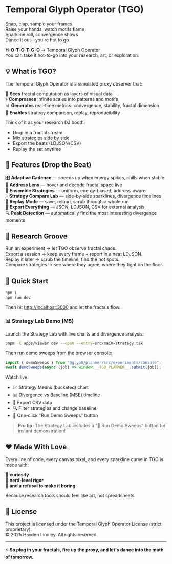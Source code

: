 # Temporal Glyph Operator (TGO)

Snap, clap, sample your frames  
Raise your hands, watch motifs flame  
Sparkline roll, convergence shows  
Dance it out—you're hot to go  

**H-O-T-O-T-G-O** → Temporal Glyph Operator  
You can take it hot-to-go into your research, art, or exploration.

## 💡 What is TGO?

The Temporal Glyph Operator is a simulated proxy observer that:

👀 **Sees** fractal computation as layers of visual data  
🌀 **Compresses** infinite scales into patterns and motifs  
📊 **Generates** real-time metrics: convergence, stability, fractal dimension  
🔬 **Enables** strategy comparison, replay, reproducibility  

Think of it as your research DJ booth:

- Drop in a fractal stream
- Mix strategies side by side  
- Export the beats (LDJSON/CSV)
- Replay the set anytime

## 🚀 Features (Drop the Beat)

🎛 **Adaptive Cadence** — speeds up when energy spikes, chills when stable  
🔎 **Address Lens** — hover and decode fractal space live  
🧩 **Ensemble Strategies** — uniform, energy-biased, address-aware  
🎶 **Strategy Compare Lab** — side-by-side sparklines, divergence timelines  
📀 **Replay Mode** — save, reload, scrub through a whole run  
💾 **Export Everything** — JSON, LDJSON, CSV for external analysis  
🔍 **Peak Detection** — automatically find the most interesting divergence moments  

## 🧪 Research Groove

Run an experiment → let TGO observe fractal chaos.  
Export a session → keep every frame + report in a neat LDJSON.  
Replay it later → scrub the timeline, find the hot spots.  
Compare strategies → see where they agree, where they fight on the floor.

## 🎯 Quick Start

```bash
npm i
npm run dev
```

Then hit [http://localhost:3000](http://localhost:3000) and let the fractals flow.

### 📊 Strategy Lab Demo (M5)

Launch the Strategy Lab with live charts and divergence analysis:

```bash
pnpm -C apps/viewer dev --open --entry=src/main-strategy.tsx
```

Then run demo sweeps from the browser console:

```javascript
import { demoSweeps } from "@glyph/planner/src/experiments/console";
await demoSweeps(async (job) => window.__TGO_PLANNER__.submit(job));
```

Watch live:
- 📈 Strategy Means (bucketed) chart
- 📊 Divergence vs Baseline (MSE) timeline  
- 💾 Export CSV data
- 🔍 Filter strategies and change baseline
- 🚀 One-click "Run Demo Sweeps" button

> **Pro tip:** The Strategy Lab includes a "🚀 Run Demo Sweeps" button for instant demonstration!

## ❤️ Made With Love

Every line of code, every canvas pixel, and every sparkline curve in TGO is made with:

💜 **curiosity**  
🧠 **nerd-level rigor**  
🎉 **and a refusal to make it boring.**

Because research tools should feel like art, not spreadsheets.

## 📜 License

This project is licensed under the Temporal Glyph Operator License (strict proprietary).  
© 2025 Hayden Lindley. All rights reserved.

---

⚡ **So plug in your fractals, fire up the proxy, and let's dance into the math of tomorrow.**

